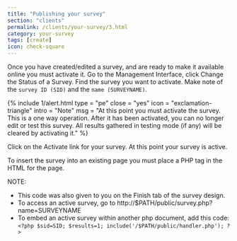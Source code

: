 ```yaml
---
title: "Publishing your survey"
section: "clients"
permalink: /clients/your-survey/3.html
category: your-survey
tags: [create]
icon: check-square
---
```


Once you have created/edited a survey, and are ready to make it available online you must activate it. Go to the Management Interface, click Change the Status of a Survey. Find the survey you want to activate. Make note of the `survey ID (SID)` and the `name (SURVEYNAME)`.

{% include 1/alert.html type = "pe" close = "yes" icon = "exclamation-triangle" intro = "Note" msg = "At this point you must activate the survey. This is a one way operation. After it has been activated, you can no longer edit or test this survey. All results gathered in testing mode (if any) will be cleared by activating it." %}

Click on the Activate link for your survey. At this point your survey is active.

To insert the survey into an existing page you must place a PHP tag in the HTML for the page.

NOTE:
- This code was also given to you on the Finish tab of the survey design.
- To access an active survey, go to http://$PATH/public/survey.php?name=SURVEYNAME
- To embed an active survey within another php document, add this code: `<?php $sid=SID; $results=1; include('/$PATH/public/handler.php'); ?>`
